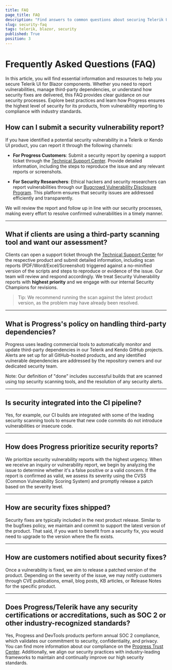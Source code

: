 ```yaml
---
title: FAQ
page_title: FAQ
description: "Find answers to common questions about securing Telerik UI for Blazor components, including how to report vulnerabilities, handle third-party dependencies, and receive security fixes."
slug: security-faq
tags: telerik, blazor, security
published: True
position: 3
---
```


# Frequently Asked Questions (FAQ)

In this article, you will find essential information and resources to help you secure Telerik UI for Blazor components. Whether you need to report vulnerabilities, manage third-party dependencies, or understand how security fixes are delivered, this FAQ provides clear guidance on our security processes. Explore best practices and learn how Progress ensures the highest level of security for its products, from vulnerability reporting to compliance with industry standards.

## How can I submit a security vulnerability report?

If you have identified a potential security vulnerability in a Telerik or Kendo UI product, you can report it through the following channels:

- **For Progress Customers**: Submit a security report by opening a support ticket through the [Technical Support Center](https://www.telerik.com/account/support-center). Provide detailed information, including the steps to reproduce the issue and any relevant reports or screenshots.

- **For Security Researchers**: Ethical hackers and security researchers can report vulnerabilities through our [Bugcrowd Vulnerability Disclosure Program](https://bugcrowd.com/engagements/whatsupgold-vdp). This platform ensures that security issues are addressed efficiently and transparently.

We will review the report and follow up in line with our security processes, making every effort to resolve confirmed vulnerabilities in a timely manner.

---

## What if clients are using a third-party scanning tool and want our assessment?

Clients can open a support ticket through the [Technical Support Center](https://www.telerik.com/account/support-center) for the respective product and submit detailed information, including scan reports (PDF/Word/Excel/Screenshot) triggered against a no-minified version of the scripts and steps to reproduce or evidence of the issue. Our team will review and respond accordingly. We treat Security Vulnerability reports with **highest priority** and we engage with our internal Security Champions for revisions.

> Tip: We recommend running the scan against the latest product version, as the problem may have already been resolved. 

---

## What is Progress's policy on handling third-party dependencies?

Progress uses leading commercial tools to automatically monitor and update third-party dependencies in our Telerik and Kendo GitHub projects. Alerts are set up for all GitHub-hosted products, and any identified vulnerable dependencies are addressed by the repository owners and our dedicated security team.

Note: Our definition of "done" includes successful builds that are scanned using top security scanning tools, and the resolution of any security alerts.

---

## Is security integrated into the CI pipeline?

Yes, for example, our CI builds are integrated with some of the leading security scanning tools to ensure that new code commits do not introduce vulnerabilities or insecure code.

---

## How does Progress prioritize security reports?

We prioritize security vulnerability reports with the highest urgency. When we receive an inquiry or vulnerability report, we begin by analyzing the issue to determine whether it's a false positive or a valid concern. If the report is confirmed as valid, we assess its severity using the CVSS (Common Vulnerability Scoring System) and promptly release a patch based on the severity level.

---

## How are security fixes shipped?

Security fixes are typically included in the next product release. Similar to the bugfixes policy, we maintain and commit to support the latest version of the product. That said, if you want to benefit from a security fix, you would need to upgrade to the version where the fix exists.

---

## How are customers notified about security fixes?

Once a vulnerability is fixed, we aim to release a patched version of the product. Depending on the severity of the issue, we may notify customers through CVE publications, email, blog posts, KB articles, or Release Notes for the specific product.

---

## Does Progress/Telerik have any security certifications or accreditations, such as SOC 2 or other industry-recognized standards?

Yes, Progress and DevTools products perform annual SOC 2 compliance, which validates our commitment to security, confidentiality, and privacy. You can find more information about our compliance on the [Progress Trust Center](https://www.progress.com/trust-center). Additionally, we align our security practices with industry-leading frameworks to maintain and continually improve our high security standards.

      